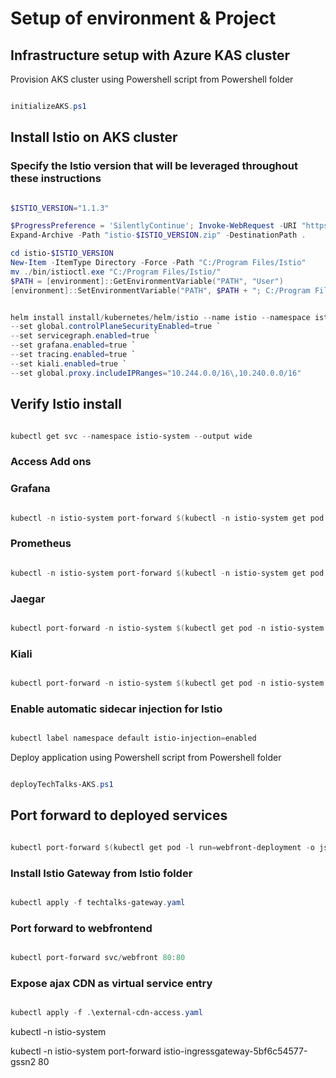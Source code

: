 # Setup of environment & Project

## Infrastructure setup with Azure KAS cluster

Provision AKS cluster using Powershell script from Powershell folder

```Powershell

initializeAKS.ps1

```

## Install Istio on AKS cluster

### Specify the Istio version that will be leveraged throughout these instructions

```Powershell

$ISTIO_VERSION="1.1.3"

$ProgressPreference = 'SilentlyContinue'; Invoke-WebRequest -URI "https://github.com/istio/istio/releases/download/$ISTIO_VERSION/istio-$ISTIO_VERSION-win.zip" -OutFile "istio-$ISTIO_VERSION.zip"
Expand-Archive -Path "istio-$ISTIO_VERSION.zip" -DestinationPath .

cd istio-$ISTIO_VERSION
New-Item -ItemType Directory -Force -Path "C:/Program Files/Istio"
mv ./bin/istioctl.exe "C:/Program Files/Istio/"
$PATH = [environment]::GetEnvironmentVariable("PATH", "User")
[environment]::SetEnvironmentVariable("PATH", $PATH + "; C:/Program Files/Istio/", "User")


helm install install/kubernetes/helm/istio --name istio --namespace istio-system `
--set global.controlPlaneSecurityEnabled=true `
--set servicegraph.enabled=true `
--set grafana.enabled=true `
--set tracing.enabled=true `
--set kiali.enabled=true `
--set global.proxy.includeIPRanges="10.244.0.0/16\,10.240.0.0/16"

```

## Verify Istio install

```powershell

kubectl get svc --namespace istio-system --output wide

```

### Access Add ons

### Grafana

```powershell

kubectl -n istio-system port-forward $(kubectl -n istio-system get pod -l app=grafana -o jsonpath='{.items[0].metadata.name}') 3000:3000

```

### Prometheus

```powershell

kubectl -n istio-system port-forward $(kubectl -n istio-system get pod -l app=prometheus -o jsonpath='{.items[0].metadata.name}') 9090:9090

```

### Jaegar

```powershell

kubectl port-forward -n istio-system $(kubectl get pod -n istio-system -l app=jaeger -o jsonpath='{.items[0].metadata.name}') 16686:16686

```

### Kiali

```powershell

kubectl port-forward -n istio-system $(kubectl get pod -n istio-system -l app=kiali -o jsonpath='{.items[0].metadata.name}') 20001:20001

```

### Enable automatic sidecar injection for Istio

```powershell

kubectl label namespace default istio-injection=enabled

```

Deploy application using Powershell script from Powershell folder

```Powershell

deployTechTalks-AKS.ps1

```

## Port forward to deployed services

```powershell

kubectl port-forward $(kubectl get pod -l run=webfront-deployment -o jsonpath='{.items[0].metadata.name}') 80:80

```

### Install Istio Gateway from Istio folder

```Powershell

kubectl apply -f techtalks-gateway.yaml

```

### Port forward to webfrontend

```powershell

kubectl port-forward svc/webfront 80:80

```

### Expose ajax CDN as virtual service entry

```Powershell

kubectl apply -f .\external-cdn-access.yaml

```
kubectl -n istio-system

kubectl -n istio-system port-forward istio-ingressgateway-5bf6c54577-gssn2 80